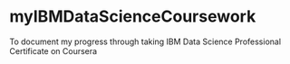 # myIBMDataScienceCoursework
To document my progress through taking IBM Data Science Professional Certificate on Coursera
